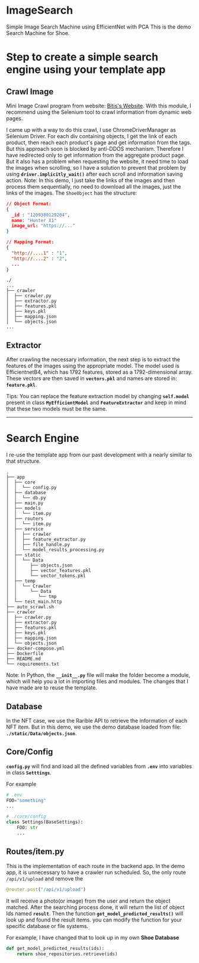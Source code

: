 # ImageSearch
Simple Image Search Machine using EfficientNet with PCA
This is the demo Search Machine for Shoe.

# Step to create a simple search engine using your template app
## Crawl Image

Mini Image Crawl program from website: [Bitis's Website](https://bitis.com.vn/). With this module, I recommend using the Selenium tool to crawl information from dynamic web pages.

I came up with a way to do this crawl, I use ChromeDriverManager as Selenium Driver. For each div containing objects, I get the link of each product, then reach each product's page and get information from the tags. But this approach soon is blocked by anti-DDOS mechanism. 
Therefore I have redirected only to get information from the aggregate product page. But it also has a problem when requesting the website, it need time to load the images when scrolling, so I have a solution to prevent that problem by using **`driver.implicitly_wait()`** after each scroll and information saving action. 
Note: In this demo, I just take the links of the images and then process them sequentially, no need to download all the images, just the links of the images.
The `ShoeObject` has the structure:

```json
// Object Format:
{
  _id : "1209380129204",
  name: "Hunter X1"
  image_url: "https://..."
}

// Mapping Format:
{
  "http://....1" : "1",
  "http://....2" : "2",
  ...
}
```

```
./
...
├── crawler
│  ├── crawler.py
│  ├── extractor.py
│  ├── features.pkl
│  ├── keys.pkl
│  ├── mapping.json
│  └── objects.json
...
```
## Extractor
After crawling the necessary information, the next step is to extract the features of the images using the appropriate model. The model used is EfficientnetB4, which has 1792 features, stored as a 1792-dimensional array. These vectors are then saved in **`vectors.pkl`** and names are stored in: **`feature.pkl`**. 

Tips: You can replace the feature extraction model by changing **`self.model`** present in class **`MyEfficientModel`** and **`FeatureExtractor`** and keep in mind that these two models must be the same.

***
# Search Engine 
I re-use the template app from our past development with a nearly similar to that structure.
```
.
├── app
│  ├── core
│  │  └── config.py
│  ├── database
│  │  └── db.py
│  ├── main.py
│  ├── models
│  │  └── item.py
│  ├── routers
│  │  └── item.py
│  ├── service
│  │  ├── crawler
│  │  ├── feature_extractor.py
│  │  ├── file_handle.py
│  │  └── model_results_processing.py
│  ├── static
│  │  └── Data
│  │     ├── objects.json
│  │     ├── vector_features.pkl
│  │     └── vector_tokens.pkl
│  ├── temp
│  │  └── Crawler
│  │     └── Data
│  │        └── tmp
│  └── test_main.http
├── auto_scrawl.sh
├── crawler
│  ├── crawler.py
│  ├── extractor.py
│  ├── features.pkl
│  ├── keys.pkl
│  ├── mapping.json
│  └── objects.json
├── docker-compose.yml
├── Dockerfile
├── README.md
└── requirements.txt
```
Note: In Python, the **`__init__.py`** file will make the folder become a module, which will help you a lot in importing files and modules.
The changes that I have made are to reuse the template.
## Database
In the NFT case, we use the Rarible API to retrieve the information of each NFT item. But in this demo, we use the demo database loaded from file: **`./static/Data/objects.json`**.



## Core/Config
**`config.py`** will find and load all the defined variables from **`.env`** into variables in class **`Setttings`**.

For example
```python 
# .env
FOO="something"
...

# ./core/config
class Settings(BaseSettings):
    FOO: str
    ...
```

## Routes/item.py
This is the implementation of each route in the backend app. In the demo app, it is unnecessary to have a crawler run scheduled. So, the only route `/api/v1/upload` and remove the 
```python
@router.post("/api/v1/upload")
```
It will receive a photo(or image) from the user and return the object matched.
After the searching process done, it will return the list of object Ids named **`result`**.
Then the function **`get_model_predicted_results()`** will look up and found the result items.
you can modify the function for your specific database or file systems.

For example, I have changed that to look up in my own **Shoe Database**

```python
def get_model_predicted_results(ids):
    return shoe_repositories.retrieve(ids)
```


